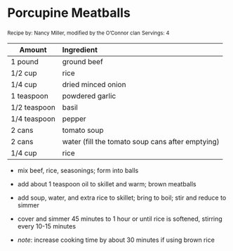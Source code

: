 # Porcupine Meatballs

<small>Recipe by: Nancy Miller, modified by the O’Connor clan</small>
<small>Servings: 4</small>

| Amount       | Ingredient                                       |
| ------------ | :----------------------------------------------- |
| 1 pound      | ground beef                                      |
| 1/2 cup      | rice                                             |
| 1/4 cup      | dried minced onion                               |
| 1 teaspoon   | powdered garlic                                  |
| 1/2 teaspoon | basil                                            |
| 1/4 teaspoon | pepper                                           |
| 2 cans       | tomato soup                                      |
| 2 cans       | water (fill the tomato soup cans after emptying) |
| 1/4 cup      | rice                                             |

- mix beef, rice, seasonings; form into balls
- add about 1 teaspoon oil to skillet and warm; brown meatballs
- add soup, water, and extra rice to skillet; bring to boil; stir and reduce to simmer
- cover and simmer 45 minutes to 1 hour or until rice is softened, stirring every 10-15 minutes

- _note_: increase cooking time by about 30 minutes if using brown rice
